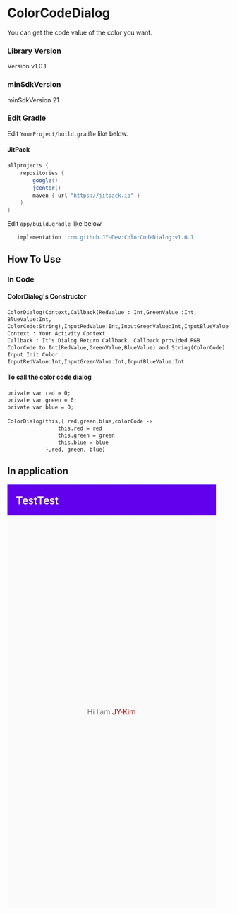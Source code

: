 # ColorCodeDialog
You can get the code value of the color you want.

### Library Version

Version v1.0.1

### minSdkVersion

minSdkVersion 21

### Edit Gradle

Edit `YourProject/build.gradle` like below.

#### JitPack
```gradle
allprojects {
    repositories {
        google()
        jcenter()
        maven { url "https://jitpack.io" }
    }
}
```

Edit `app/build.gradle` like below.

```gradle
   implementation 'com.github.JY-Dev:ColorCodeDialog:v1.0.1'
```

## How To Use

### In Code

#### ColorDialog's Constructor
```
ColorDialog(Context,Callback(RedValue : Int,GreenValue :Int, BlueValue:Int, ColorCode:String),InputRedValue:Int,InputGreenValue:Int,InputBlueValue:Int)
Context : Your Activity Context
Callback : It's Dialog Return Callback. Callback provided RGB ColorCode to Int(RedValue,GreenValue,BlueValue) and String(ColorCode) 
Input Init Color : InputRedValue:Int,InputGreenValue:Int,InputBlueValue:Int
```

#### To call the color code dialog
```
private var red = 0;
private var green = 0;
private var blue = 0;

ColorDialog(this,{ red,green,blue,colorCode ->
                this.red = red
                this.green = green
                this.blue = blue
            },red, green, blue)
```



## In application
![](https://github.com/JY-Dev/CertainColorTextView/blob/master/sampleImg.jpg)
